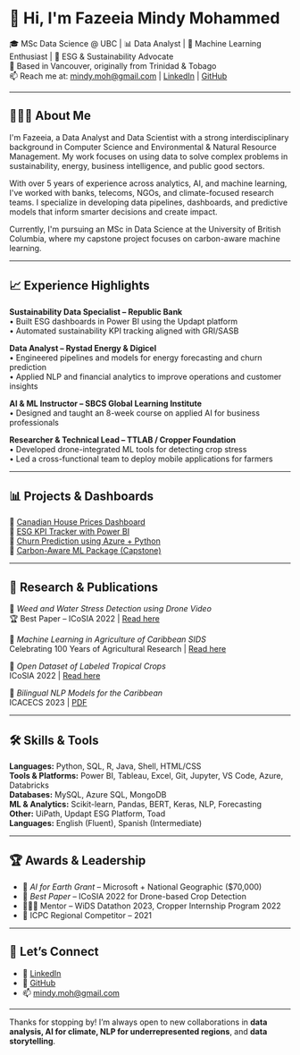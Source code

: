 # 👋 Hi, I'm Fazeeia Mindy Mohammed

🎓 MSc Data Science @ UBC | 📊 Data Analyst | 🤖 Machine Learning Enthusiast | 🌱 ESG & Sustainability Advocate  
📍 Based in Vancouver, originally from Trinidad & Tobago  
📫 Reach me at: mindy.moh@gmail.com | [LinkedIn](https://www.linkedin.com/in/fazeeiamohammed) | [GitHub](https://github.com/mindy001)

---

## 👩🏽‍💻 About Me

I'm Fazeeia, a Data Analyst and Data Scientist with a strong interdisciplinary background in Computer Science and Environmental & Natural Resource Management. My work focuses on using data to solve complex problems in sustainability, energy, business intelligence, and public good sectors.

With over 5 years of experience across analytics, AI, and machine learning, I've worked with banks, telecoms, NGOs, and climate-focused research teams. I specialize in developing data pipelines, dashboards, and predictive models that inform smarter decisions and create impact.

Currently, I'm pursuing an MSc in Data Science at the University of British Columbia, where my capstone project focuses on carbon-aware machine learning.

---

## 📈 Experience Highlights

**Sustainability Data Specialist – Republic Bank**  
• Built ESG dashboards in Power BI using the Updapt platform  
• Automated sustainability KPI tracking aligned with GRI/SASB  

**Data Analyst – Rystad Energy & Digicel**  
• Engineered pipelines and models for energy forecasting and churn prediction  
• Applied NLP and financial analytics to improve operations and customer insights  

**AI & ML Instructor – SBCS Global Learning Institute**  
• Designed and taught an 8-week course on applied AI for business professionals  

**Researcher & Technical Lead – TTLAB / Cropper Foundation**  
• Developed drone-integrated ML tools for detecting crop stress  
• Led a cross-functional team to deploy mobile applications for farmers  

---

## 📊 Projects & Dashboards

📌 [Canadian House Prices Dashboard](#)  
📌 [ESG KPI Tracker with Power BI](#)  
📌 [Churn Prediction using Azure + Python](#)  
📌 [Carbon-Aware ML Package (Capstone)](https://github.com/mindy001/carbon-aware-ml)

---

## 🧪 Research & Publications

📄 *Weed and Water Stress Detection using Drone Video*  
🏆 Best Paper – ICoSIA 2022 | [Read here](https://www.atlantis-press.com/proceedings/icosia-22)

📄 *Machine Learning in Agriculture of Caribbean SIDS*  
Celebrating 100 Years of Agricultural Research | [Read here](https://online.pubhtml5.com/vilk/tcus/#p=1)

📄 *Open Dataset of Labeled Tropical Crops*  
ICoSIA 2022 | [Read here](https://www.atlantis-press.com/proceedings/icosia-22)

📄 *Bilingual NLP Models for the Caribbean*  
ICACECS 2023 | [PDF](https://lab.tt/wp-content/uploads/2023/12/Bilingual_Dialect-Classification-using_NLP.pdf)

---

## 🛠️ Skills & Tools

**Languages:** Python, SQL, R, Java, Shell, HTML/CSS  
**Tools & Platforms:** Power BI, Tableau, Excel, Git, Jupyter, VS Code, Azure, Databricks  
**Databases:** MySQL, Azure SQL, MongoDB  
**ML & Analytics:** Scikit-learn, Pandas, BERT, Keras, NLP, Forecasting  
**Other:** UiPath, Updapt ESG Platform, Toad  
**Languages:** English (Fluent), Spanish (Intermediate)

---

## 🏆 Awards & Leadership

- 🧠 *AI for Earth Grant* – Microsoft + National Geographic ($70,000)  
- 🏅 *Best Paper* – ICoSIA 2022 for Drone-based Crop Detection  
- 👩🏽‍🏫 Mentor – WiDS Datathon 2023, Cropper Internship Program 2022  
- 🧠 ICPC Regional Competitor – 2021

---

## 🔗 Let’s Connect

- 💼 [LinkedIn](https://www.linkedin.com/in/fazeeiamohammed)  
- 📁 [GitHub](https://github.com/mindy001)  
- 📫 mindy.moh@gmail.com

---

Thanks for stopping by! I’m always open to new collaborations in **data analysis, AI for climate, NLP for underrepresented regions**, and **data storytelling**.
